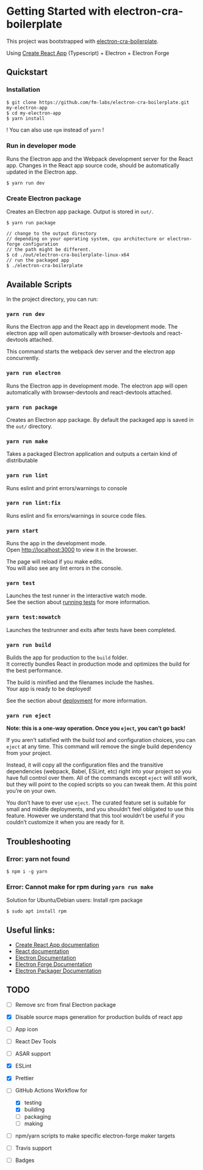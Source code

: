 # Getting Started with electron-cra-boilerplate

This project was bootstrapped with [electron-cra-boilerplate](https://github.com/fm-labs/electron-cra-boilerplate).

Using [Create React App](https://github.com/facebook/create-react-app) (Typescript) + Electron + Electron Forge

## Quickstart

### Installation
    $ git clone https://github.com/fm-labs/electron-cra-boilerplate.git my-electron-app
    $ cd my-electron-app
    $ yarn install

! You can also use `npm` instead of `yarn` !

### Run in developer mode

Runs the Electron app and the Webpack development server for the React app.
Changes in the React app source code, should be automatically updated in the Electron app.

    $ yarn run dev

### Create Electron package

Creates an Electron app package. Output is stored in `out/`.

    $ yarn run package

    // change to the output directory
    // depending on your operating system, cpu architecture or electron-forge configuration
    // the path might be different.
    $ cd ./out/electron-cra-boilerplate-linux-x64
    // run the packaged app
    $ ./electron-cra-boilerplate



## Available Scripts

In the project directory, you can run:

### `yarn run dev`

Runs the Electron app and the React app in development mode.
The electron app will open automatically with browser-devtools and react-devtools attached.

This command starts the webpack dev server and the electron app concurrently.

### `yarn run electron`
Runs the Electron app in development mode.
The electron app will open automatically with browser-devtools and react-devtools attached.

### `yarn run package`
Creates an Electron app package.
By default the packaged app is saved in the `out/` directory.


### `yarn run make`
Takes a packaged Electron application and outputs a certain kind of distributable


### `yarn run lint`
Runs eslint and print errors/warnings to console


### `yarn run lint:fix`
Runs eslint and fix errors/warnings in source code files.




### `yarn start`

Runs the app in the development mode.\
Open [http://localhost:3000](http://localhost:3000) to view it in the browser.

The page will reload if you make edits.\
You will also see any lint errors in the console.

### `yarn test`

Launches the test runner in the interactive watch mode.\
See the section about [running tests](https://facebook.github.io/create-react-app/docs/running-tests) for more information.


### `yarn test:nowatch`

Launches the testrunner and exits after tests have been completed.


### `yarn run build`

Builds the app for production to the `build` folder.\
It correctly bundles React in production mode and optimizes the build for the best performance.

The build is minified and the filenames include the hashes.\
Your app is ready to be deployed!

See the section about [deployment](https://facebook.github.io/create-react-app/docs/deployment) for more information.

### `yarn run eject`

**Note: this is a one-way operation. Once you `eject`, you can’t go back!**

If you aren’t satisfied with the build tool and configuration choices, you can `eject` at any time. This command will remove the single build dependency from your project.

Instead, it will copy all the configuration files and the transitive dependencies (webpack, Babel, ESLint, etc) right into your project so you have full control over them. All of the commands except `eject` will still work, but they will point to the copied scripts so you can tweak them. At this point you’re on your own.

You don’t have to ever use `eject`. The curated feature set is suitable for small and middle deployments, and you shouldn’t feel obligated to use this feature. However we understand that this tool wouldn’t be useful if you couldn’t customize it when you are ready for it.


## Troubleshooting

### Error: yarn not found

    $ npm i -g yarn



### Error: Cannot make for rpm during `yarn run make`

Solution for Ubuntu/Debian users: Install rpm package

    $ sudo apt install rpm


## Useful links:

* [Create React App documentation](https://facebook.github.io/create-react-app/docs/getting-started)
* [React documentation](https://reactjs.org/)
* [Electron Documentation](https://www.electronjs.org/docs/latest/)
* [Electron Forge Documentation](https://electronforge.io/)
* [Electron Packager Documentation](https://github.com/electron/electron-packager)



## TODO
- [ ] Remove src from final Electron package
- [x] Disable source maps generation for production builds of react app
- [ ] App icon
- [ ] React Dev Tools
- [ ] ASAR support
- [x] ESLint
- [x] Prettier
- [ ] GitHub Actions Workflow for
  - [x] testing
  - [x] building
  - [ ] packaging
  - [ ] making
- [ ] npm/yarn scripts to make specific electron-forge maker targets 
- [ ] Travis support
- [ ] Badges

